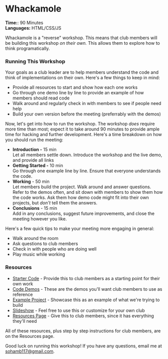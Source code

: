 # Whackamole

**Time:**: 90 Minutes  
**Languages:** HTML/CSS/JS


Whackamole is a "reverse" workshop. This means that club members will be building this workshop *on their own.* This allows them to explore how to think programatically.

### Running This Workshop

Your goals as a club leader are to help members understand the code and think of implementations on their own. 
Here's a few things to keep in mind:
* Provide all resources to start and show how each one works
* Go through one demo line by line to provide an example of how members should read code
* Walk around and regularly check in with members to see if people need help
* Build your own version before the meeting (preferrably with the demos)


Now, let's get into how to run the workshop. The workshop *does* require more time than most; expect it to take around 90 minutes to provide ample time for hacking and further development. 
Here's a time breakdown on how you should run the meeting:
* **Introduction -** 15 min  
Let all members settle down. Introduce the workshop and the live demo, and provide all links
* **Getting Started -** 10 min  
Go through one example line by line. Ensure that everyone understands the code.
* **Working** - 50 min  
Let members build the project. Walk around and answer questions. Refer to the demos often, and sit down with members to show them how the code works. Ask them how demo code might fit into their own projects, but *don't* tell them the answers.
* **Conclusions** - 15 min  
Add in any conclusions, suggest future improvements, and close the meeting however you like.

Here's a few quick tips to make your meeting more engaging in general:
* Walk around the room
* Ask questions to club members
* Check in with people who are doing well
* Play music while working

### Resources

*   [Starter Code](https://replit.com/@sohamb117/Whackamole-Student-Version) - Provide this to club members as a starting point for their own work
*   [Code Demos](https://hackclub.github.io/clicker-game-examples/) - These are the demos you'll want club members to use as reference
*   [Example Project](https://Whackamole-Demo.sohamb117.repl.co) - Showcase this as an example of what we're trying to build
*   [Slideshow](https://docs.google.com/presentation/d/1mIrJrn6sq5_YU783oAVGvebbA-M40NbeuFTb1qDJO3g/edit?usp=sharing) - Feel free to use this or customize for your own club
*   [Resources Page](https://Whackamole-Package.sohamb117.repl.co) - Give this to club members, since it has everything they'll need 

All of these resources, plus step by step instructions for club members, are on the Resources page. 

Good luck on running this workshop! If you have any questions, email me at [sohamb117@gmail.com](mailto:sohamb117@gmail.com).

